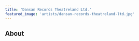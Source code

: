 ```yaml
---
title: 'Dansan Records Theatreland Ltd.'
featured_image: 'artists/dansan-records-theatreland-ltd.jpg'
---
```


## About


